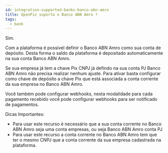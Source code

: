 ```yaml
---
id: integration-supported-banks-banco-abn-amro
title: OpenPix suporta o Banco ABN Amro ?
tags:
  - bank
---
```


Sim.

Com a plataforma é possível definir o Banco ABN Amro como sua conta de depósito. Desta forma o saldo da plataforma é depositado automaticamente na sua conta Banco ABN Amro.

Se sua empresa já tem a chave Pix CNPJ já defindo na sua conta PJ Banco ABN Amro não precisa realizar nenhum ajuste. Para ativar basta configurar como chave de depósito a chave Pix que está associada a conta corrente da sua empresa no Banco ABN Amro.

Você também pode configurar webhooks, nesta modalidade para cada pagamento recebido você pode configurar webhooks para ser notificado de pagamentos.

Dicas Importantes:

- Para usar este recurso é necessário que a sua conta corrente no Banco ABN Amro seja uma conta empresas, ou seja Banco ABN Amro conta PJ
- Para usar este recurso a conta corrente no Banco ABN Amro tem que ter o mesmo CNPJ que a conta corrente da sua empresa cadastrada na plataforma.
